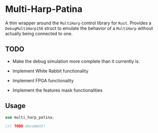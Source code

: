 # Multi-Harp-Patina

A thin wrapper around the `MultiHarp` control library
for `Rust`. Provides a `DebugMultiHarp150` struct to
emulate the behavior of a `MultiHarp` without actually
being connected to one.

TODO
-----

- Make the debug simulation
more complete than it currently is.

- Implement White Rabbit functionality

- Implement FPGA functionality

- Implement the features mask functionalities


## Usage

```rust
use multi_harp_patina;

/// TODO document!

```
